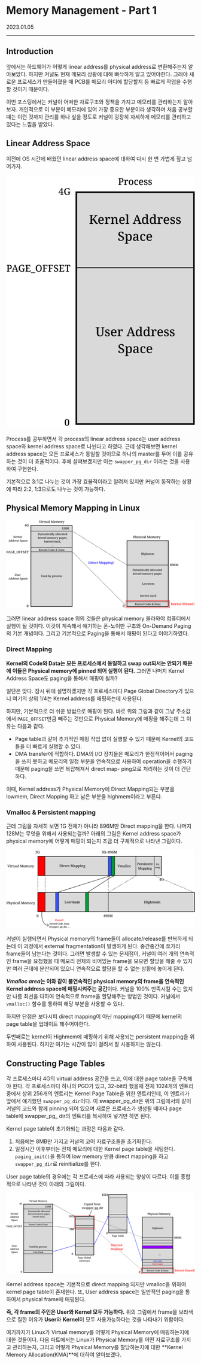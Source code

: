 # Memory Management - Part 1

2023.01.05

---

## Introduction

앞에서는 하드웨어가 어떻게 linear address를 physical address로 변환해주는지 알아보았다. 하지만 커널도 현재 메모리 상황에 대해 빠삭하게 알고 있어야한다. 그래야 새로운 프로세스가 만들어졌을 때 PCB를 메모리 어디에 할당할지 등 빠르게 작업을 수행할 것이기 때문이다. 

이번 포스팅에서는 커널이 어떠한 자료구조와 정책을 가지고 메모리를 관리하는지 알아보자. 개인적으로 이 부분이 메모리에 있어 가장 중요한 부분이라 생각하며 처음 공부할 때는 이런 것까지 관리를 하나 싶을 정도로 커널이 굉장히 자세하게 메모리를 관리하고 있다는 느낌을 받았다.

## Linear Address Space

이전에 OS 시간에 배웠던 linear address space에 대하여 다시 한 번 가볍게 짚고 넘어가자. 

![Untitled](Memory%20Management%20-%20Part%201%203998f819ca6b40c5a4df192902ad9d03/Untitled.png)

Process를 공부하면서 각 process의 linear address space는 user address space와 kernel address space로 나뉜다고 하였다. 근데 생각해보면 kernel address space는 모든 프로세스가 동일할 것이므로 하나의 master를 두어 이를 공유하는 것이 더 효율적이다. 후에 살펴보겠지만 이는 `swapper_pg_dir` 이라는 것을 사용하여 구현한다.

기본적으로 3:1로 나누는 것이 가장 효율적이라고 알려져 있지만 커널이 동작하는 상황에 따라 2:2, 1:3으로도 나누는 것이 가능하다.

## Physical Memory Mapping in Linux

![Untitled](Memory%20Management%20-%20Part%201%203998f819ca6b40c5a4df192902ad9d03/Untitled%201.png)

그러면 linear address space 위의 것들은 physical memory 올라와야 컴퓨터에서 실행이 될 것이다. 이것이 계속해서 얘기하는 폰-노이만 구조와 On-Demand Paging의 기본 개념이다. 그리고 기본적으로 Paging을 통해서 매핑이 된다고 이야기하였다. 

### Direct Mapping

**Kernel의 Code와 Data는 모든 프로세스에서 동일하고 swap out되서는 안되기 때문에 이들은 Physical memory에 pinned 되어 실행이 된다.** 그러면 나머지 Kernel Address Space도 paging을 통해서 매핑이 될까? 

일단은 맞다. 잠시 뒤에 설명하겠지만 각 프로세스마다 Page Global Directory가 있으니 여기의 상위 1/4는 Kernel address를 매핑하는데 사용된다. 

하지만, 기본적으로 더 쉬운 방법으로 매핑이 된다. 바로 위의 그림과 같이 그냥 주소값에서 `PAGE_OFFSET`만큼 빼주는 것만으로 Physical Memory에 매핑을 해주는데 그 이유는 다음과 같다.

- Page table과 같이 추가적인 매핑 작업 없이 실행할 수 있기 때문에 Kernel의 코드들을 더 빠르게 실행할 수 있다.
- DMA transfer에 적합하다. DMA의 I/O 장치들은 메모리가 한정적이어서 paging을 쓰지 못하고 메모리의 일정 부분을 연속적으로 사용하여 operation을 수행하기 때문에 paging을 쓰면 복잡해져서 direct map- ping으로 처리하는 것이 더 간단하다.

이때, Kernel address가 Physical Memory에 Direct Mapping되는 부분을 lowmem, Direct Mapping 하고 남은 부분을 highmem이라고 부른다.

### Vmalloc & Persistent mapping

근데 그림을 자세히 보면 1G 전체가 아니라 896M만 Direct mapping을 한다. 나머지 128M는 무엇을 위해서 사용되는걸까? 아래의 그림은 Kernel address space가 physical memory에 어떻게 매핑이 되는지 조금 더 구체적으로 나타낸 그림이다.

![Untitled](Memory%20Management%20-%20Part%201%203998f819ca6b40c5a4df192902ad9d03/Untitled%202.png)

커널이 실행되면서 Physical memory의 frame들이 allocate/release를 반복하게 되는데 이 과정에서 external fragmentation이 발생하게 된다. 중간중간에 쪼가리 frame들이 남는다는 것이다. 그러면 발생할 수 있는 문제점이, 커널이 여러 개의 연속적인 frame을 요청했을 때 메모리 전체의 비어있는 frame을 모으면 할당을 해줄 수 있지만 여러 군데에 분산되어 있으니 연속적으로 할당을 할 수 없는 상황에 놓이게 된다.

***Vmalloc area*는 이와 같이 불연속적인 physical memory의 frame을 연속적인 Kernel address space에 매핑시켜주는 공간**이다. 커널을 100% 만족시킬 수는 없지만 나름 최선을 다하여 연속적으로 frame을 할당해주는 방법인 것이다. 커널에서 `vmalloc()` 함수를 통하여 해당 부분을 사용할 수 있다.

하지만 단점은 보다시피 direct mapping이 아닌 mapping이기 때문에 kernel의 page table을 업데이트 해주어야한다. 

두번째로는 kernel이 Highmem에 매핑하기 위해 사용되는 persistent mapping을 위하여 사용된다. 하지만 여기는 시간이 많이 걸려서 잘 사용하지는 않는다.

## Constructing Page Tables

각 프로세스마다 4G의 virtual address 공간을 쓰고, 이에 대한 page table을 구축해야 한다. 각 프로세스마다 하나의 PGD가 있고, 32-bit라 했을때 전체 1024개의 엔트리 중에서 상위 256개의 엔트리는 Kernel Page Table을 위한 엔트리인데, 이 엔트리가 앞에서 얘기했던 `swapper_pg_dir`이다. 이 swapper_pg_dir은 위의 그림에서와 같이 커널의 코드와 함께 pinning 되어 있으며 새로운 프로세스가 생성될 때마다 page table에 swapper_pg_ dir의 엔트리를 복사하여 넣기만 하면 된다. 

Kernel page table이 초기화되는 과정은 다음과 같다.

1. 처음에는 8MB만 가지고 커널의 코어 자료구조들을 초기화한다.
2. 일정시간 이후부터는 전체 메모리에 대한 Kernel page table을 세팅한다. `paging_init()`을 통하여 low memory 만큼 direct mapping을 하고 `swapper_pg_dir`로 reinitialize를 한다.

User page table의 경우에는 각 프로세스에 따라 사용되는 양상이 다르다. 이를 종합적으로 나타낸 것이 아래의 그림이다.

![Untitled](Memory%20Management%20-%20Part%201%203998f819ca6b40c5a4df192902ad9d03/Untitled%203.png)

Kernel address space는 기본적으로 direct mapping 되지만 vmalloc을 위하여 kernel page table이 존재한다. 또, User address space는 일반적인 paging을 통하여서 physical frame에 매핑된다. 

**즉, 각 frame의 주인은 User와 Kernel 모두 가능하다.** 위의 그림에서 frame을 보라색으로 칠한 이유가 **User**와 **Kernel**이 모두 사용가능하다는 것을 나타내기 위함이다.

여기까지가 Linux가 Virtual memory를 어떻게 Physical Memory에 매핑하는지에 대한 것들이다. 다음 파트에서는 Linux가 Physical Memory를 어떤 자료구조를 가지고 관리하는지, 그리고 어떻게 Physical Memory를 할당하는지에 대한 **Kernel Memory Allocation(KMA)**에 대하여 알아보겠다.